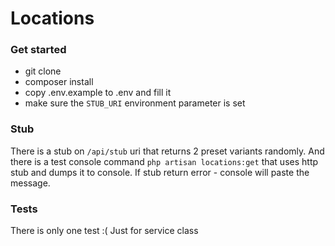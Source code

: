 # Locations

### Get started

- git clone
- composer install
- copy .env.example to .env and fill it
- make sure the `STUB_URI` environment parameter is set

### Stub
There is a stub on `/api/stub` uri that returns 2 preset variants randomly.
And there is a test console command `php artisan locations:get` that uses http stub and dumps it to console.
If stub return error - console will paste the message.

### Tests
There is only one test :( Just for service class